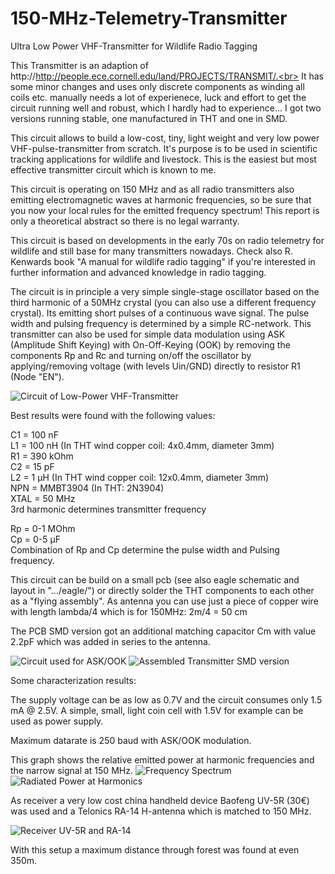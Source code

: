 # 150-MHz-Telemetry-Transmitter
Ultra Low Power VHF-Transmitter for Wildlife Radio Tagging

This Transmitter is an adaption of http://http://people.ece.cornell.edu/land/PROJECTS/TRANSMIT/.<br>
It has some minor changes and uses only discrete components as winding all coils etc. manually needs a lot of experienece, luck and effort to get the circuit running well and robust, which I hardly had to experience...
I got two versions running stable, one manufactured in THT and one in SMD.

This circuit allows to build a low-cost, tiny, light weight and very low power VHF-pulse-transmitter from scratch.
It's purpose is to be used in scientific tracking applications for wildlife and livestock.
This is the easiest but most effective transmitter circuit which is known to me.

This circuit is operating on 150 MHz and as all radio transmitters also emitting electromagnetic waves at harmonic frequencies, so be sure that you now your local rules for the emitted frequency spectrum! This report is only a theoretical abstract so there is no legal  warranty.

This circuit is based on developments in the early 70s on radio telemetry for wildlife and still base for many transmitters nowadays.
Check also R. Kenwards book "A manual for wildlife radio tagging" if you're interested in further information and advanced knowledge in radio tagging.

The circuit is in principle a very simple single-stage oscillator based on the third harmonic of a 50MHz crystal (you can also use a different frequency crystal). Its emitting short pulses of a continuous wave signal.
The pulse width and pulsing frequency is determined by a simple RC-network. 
This transmitter can also be used for simple data modulation using ASK (Amplitude Shift Keying) with On-Off-Keying (OOK) by removing the components Rp and Rc and turning on/off the oscillator by applying/removing voltage (with levels Uin/GND) directly to resistor R1 (Node "EN").

![Circuit of Low-Power VHF-Transmitter](https://github.com/fistlabsdev/150-MHz-Telemetry-Transmitter/blob/master/circuit.png)

Best results were found with the following values:

C1 = 100 nF<br>
L1 = 100 nH (In THT wind copper coil: 4x0.4mm, diameter 3mm)<br>
R1 = 390 kOhm<br>
C2 = 15 pF<br>
L2 = 1 µH (In THT wind copper coil: 12x0.4mm, diameter 3mm)<br>
NPN = MMBT3904 (In THT: 2N3904)<br>
XTAL = 50 MHz<br>
3rd harmonic determines transmitter frequency<br>

Rp = 0-1 MOhm<br>
Cp = 0-5 µF<br>
Combination of Rp and Cp determine the pulse width and Pulsing frequency.

This circuit can be build on a small pcb (see also eagle schematic and layout in ".../eagle/") or directly solder the THT components to each other as a "flying assembly".
As antenna you can use just a piece of copper wire with length lambda/4 which is for 150MHz: 2m/4 = 50 cm

The PCB SMD version got an additional matching capacitor Cm with value 2.2pF which was added in series to the antenna.

![Circuit used for ASK/OOK](https://github.com/fistlabsdev/150-MHz-Telemetry-Transmitter/blob/master/smd_ook_circuit.PNG)
![Assembled Transmitter SMD version](https://github.com/fistlabsdev/150-MHz-Telemetry-Transmitter/blob/master/smd_pic.PNG)

Some characterization results:

The supply voltage can be as low as 0.7V and the circuit consumes only 1.5 mA @ 2.5V.
A simple, small, light coin cell with 1.5V for example can be used as power supply.

Maximum datarate is 250 baud with ASK/OOK modulation.

This graph shows the relative emitted power at harmonic frequencies and the narrow signal at 150 MHz.
![Frequency Spectrum](https://github.com/fistlabsdev/150-MHz-Telemetry-Transmitter/blob/master/spectrum.PNG)
![Radiated Power at Harmonics](https://github.com/fistlabsdev/150-MHz-Telemetry-Transmitter/blob/master/harmonics.PNG)

As receiver a very low cost china handheld device Baofeng UV-5R (30€) was used and a Telonics RA-14 H-antenna which is matched to 150 MHz. 

![Receiver UV-5R and RA-14](https://github.com/fistlabsdev/150-MHz-Telemetry-Transmitter/blob/master/receiver.PNG)

With this setup a maximum distance through forest was found at even 350m.



